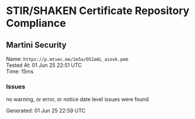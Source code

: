 # STIR/SHAKEN Certificate Repository Compliance

## Martini Security

Name: `https://p.mtsec.me/2e5a/O52a6L_ainvk.pem`\
Tested At: 01 Jun 25 22:51 UTC\
Time: 15ms

### Issues

no warning, or error, or notice date level issues were found

Generated: 01 Jun 25 22:59 UTC